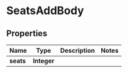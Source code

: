 # SeatsAddBody

## Properties
Name | Type | Description | Notes
------------ | ------------- | ------------- | -------------
**seats** | **Integer** |  | 
